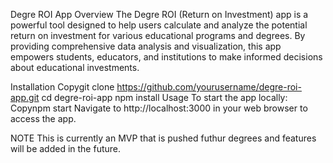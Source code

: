 Degre ROI App
Overview
The Degre ROI (Return on Investment) app is a powerful tool designed to help users calculate and analyze the potential return on investment for various educational programs and degrees. By providing comprehensive data analysis and visualization, this app empowers students, educators, and institutions to make informed decisions about educational investments.

Installation
Copygit clone https://github.com/yourusername/degre-roi-app.git
cd degre-roi-app
npm install
Usage
To start the app locally:
Copynpm start
Navigate to http://localhost:3000 in your web browser to access the app.


NOTE
This is currently an MVP that is pushed futhur degrees and features will be added in the future.

